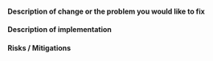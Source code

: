 #### Description of change or the problem you would like to fix


#### Description of implementation


#### Risks / Mitigations
